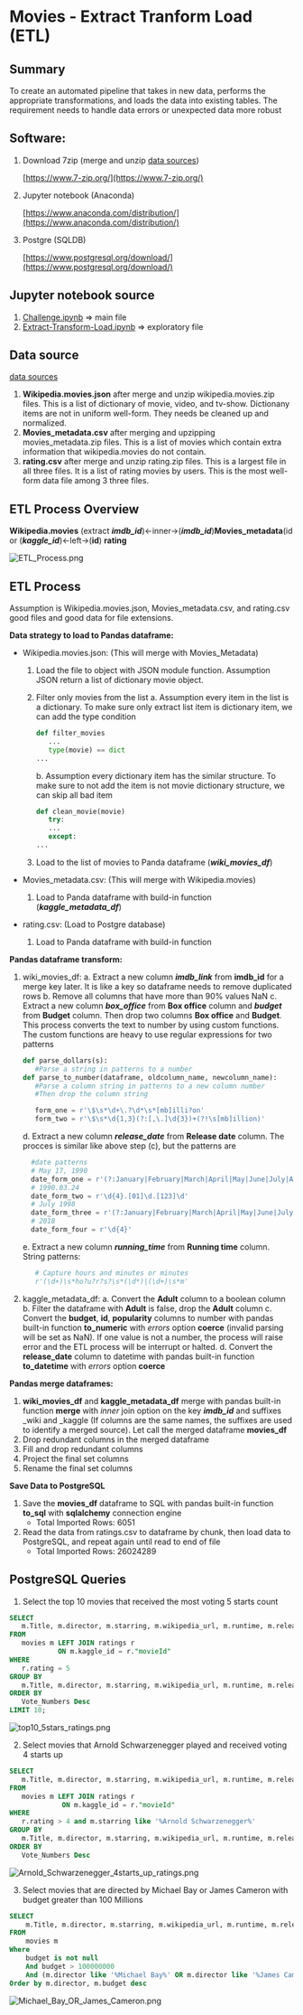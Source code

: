 # Movies - Extract Tranform Load (ETL)

**Summary**
---

To create an automated pipeline that takes in new data, performs the appropriate transformations, and loads the data into existing tables. The requirement needs to handle data errors or unexpected data more robust

**Software:**
---
1. Download 7zip (merge and unzip [data sources](/data))

   [https://www.7-zip.org/](https://www.7-zip.org/)
   
2. Jupyter notebook (Anaconda)

   [https://www.anaconda.com/distribution/](https://www.anaconda.com/distribution/)
   
3. Postgre (SQLDB)

   [https://www.postgresql.org/download/](https://www.postgresql.org/download/)
   
**Jupyter notebook source**
---

1. [Challenge.ipynb](Challenge.ipynb) => main file
2. [Extract-Transform-Load.ipynb](Extract-Transform-Load.ipynb) => exploratory file

**Data source**
---

[data sources](/data)

1. **Wikipedia.movies.json** after merge and unzip wikipedia.movies.zip files. This is a list of dictionary of movie, video, and tv-show.  Dictionany items are not in uniform well-form. They needs be cleaned up and normalized.
2. **Movies_metadata.csv** after merging and upzipping movies_metadata.zip files. This is a list of movies which contain extra information that wikipedia.movies do not contain.
3. **rating.csv** after merge and unzip rating.zip files. This is a largest file in all three files. It is a list of rating movies by users. This is the most well-form data file among 3 three files.

**ETL Process Overview**
---
**Wikipedia.movies** (extract ***imdb_id***)<-inner->(***imdb_id***)**Movies_metadata**(id or (***kaggle_id***)<-left->(**id**) **rating**

![ETL_Process.png](ETL_Process.png)

**ETL Process**
---
Assumption is Wikipedia.movies.json, Movies_metadata.csv, and rating.csv good files and good data for file extensions.

**Data strategy to load to Pandas dataframe:**

- Wikipedia.movies.json: (This will merge with Movies_Metadata)
   
   1. Load the file to object with JSON module function. Assumption JSON return a list of dictionary movie object.
   2. Filter only movies from the list 
      a. Assumption every item in the list is a dictionary. To make sure only extract list item is dictionary item, we can add the type condition
      
      ```python
      def filter_movies
         ...
         type(movie) == dict
      ...
      ```
      
      b. Assumption every dictionary item has the similar structure. To make sure to not add the item is not movie dictionary structure, we can skip all bad item 
      
      ```python
      def clean_movie(movie)
         try:
         ...
         except:
      ...
      ```
      
   3. Load to the list of movies to Panda dataframe (***wiki_movies_df***)
   
- Movies_metadata.csv: (This will merge with  Wikipedia.movies)
   1. Load to Panda dataframe with build-in function (***kaggle_metadata_df***)

- rating.csv: (Load to Postgre database) 
   1. Load to Panda dataframe with build-in function
  
**Pandas dataframe transform:** 

   1. wiki_movies_df: 
      a. Extract a new column ***imdb_link*** from **imdb_id** for a merge key later. It is like a key so dataframe needs to remove duplicated rows
      b. Remove all columns that have more than 90% values NaN
      c. Extract a new column ***box_office*** from **Box office** column and ***budget*** from **Budget** column. Then drop two columns **Box office** and **Budget**. This process converts the text to number by using custom functions. The custom functions are heavy to use regular expressions for two patterns
      ```python
      def parse_dollars(s):
         #Parse a string in patterns to a number
      def parse_to_number(dataframe, oldcolumn_name, newcolumn_name):
         #Parse a column string in patterns to a new column number
         #Then drop the column string
      ```
      ```python
         form_one = r'\$\s*\d+\.?\d*\s*[mb]illi?on'
         form_two = r'\$\s*\d{1,3}(?:[,\.]\d{3})+(?!\s[mb]illion)'
      ```
      d. Extract a new column ***release_date*** from **Release date** column. The procces is similar like above step (c), but the patterns are
      ```python
        #date patterns
        # May 17, 1990
        date_form_one = r'(?:January|February|March|April|May|June|July|August|September|October|November|December)\s[123]\d,\s\d{4}'
        # 1990.03.24
        date_form_two = r'\d{4}.[01]\d.[123]\d'
        # July 1998
        date_form_three = r'(?:January|February|March|April|May|June|July|August|September|October|November|December)\s\d{4}'
        # 2018
        date_form_four = r'\d{4}'
      ```
      e. Extract a new column ***running_time*** from **Running time** column. String patterns:
      ```python
         # Capture hours and minutes or minutes
         r'(\d+)\s*ho?u?r?s?\s*(\d*)|(\d+)\s*m'
      ```
   2. kaggle_metadata_df:
      a. Convert the **Adult** column to a boolean column
      b. Filter the dataframe with **Adult** is false, drop the **Adult** column
      c. Convert the **budget**, **id**, **popularity** columns to number with pandas built-in function **to_numeric** with *errors* option **coerce** (invalid parsing will be set as NaN). If one value is not a number, the process will raise error and the ETL process will be interrupt or halted.
      d. Convert the **release_date** column to datetime with pandas built-in function **to_datetime** with *errors* option **coerce**
      
**Pandas merge dataframes:**

   1. **wiki_movies_df** and **kaggle_metadata_df** merge with pandas built-in function **merge** with *inner* join option on the key ***imdb_id*** and suffixes _wiki and _kaggle (If columns are the same names, the suffixes are used to identify a merged source). Let call the merged dataframe **movies_df**
   2. Drop redundant columns in the merged dataframe
   3. Fill and drop redundant columns
   4. Project the final set columns
   5. Rename the final set columns
   
**Save Data to PostgreSQL**

   1. Save the **movies_df** dataframe to SQL with pandas built-in function **to_sql** with **sqlalchemy** connection engine
      - Total Imported Rows: 6051
   2. Read the data from ratings.csv to dataframe by chunk, then load data to PostgreSQL, and repeat again until read to end of file
      - Total Imported Rows: 26024289
      
**PostgreSQL Queries**
---
   1. Select the top 10 movies that received the most voting 5 starts count
   ```sql
   SELECT
      m.Title, m.director, m.starring, m.wikipedia_url, m.runtime, m.release_date, Count(r.rating) As Vote_Numbers
   FROM 
      movies m LEFT JOIN ratings r 
               ON m.kaggle_id = r."movieId"
   WHERE 
      r.rating = 5
   GROUP BY 
      m.Title, m.director, m.starring, m.wikipedia_url, m.runtime, m.release_date,m.popularity
   ORDER BY 
      Vote_Numbers Desc
   LIMIT 10;
   ```
   
   ![top10_5stars_ratings.png](top10_5stars_ratings.png)
   
   2. Select movies that Arnold Schwarzenegger played  and received voting 4 starts up
   ```sql
   SELECT
      m.Title, m.director, m.starring, m.wikipedia_url, m.runtime, m.release_date, Count(r.rating) As Vote_Numbers
   FROM 
      movies m LEFT JOIN ratings r 
				ON m.kaggle_id = r."movieId"
   WHERE 
      r.rating > 4 and m.starring like '%Arnold Schwarzenegger%'
   GROUP BY 
      m.Title, m.director, m.starring, m.wikipedia_url, m.runtime, m.release_date,m.popularity
   ORDER BY 
      Vote_Numbers Desc
   ```
   
   ![Arnold_Schwarzenegger_4starts_up_ratings.png](Arnold_Schwarzenegger_4starts_up_ratings.png)
   
   3. Select movies that are directed by Michael Bay or James Cameron with budget greater than 100 Millions
   ```sql
   SELECT
	   m.Title, m.director, m.starring, m.wikipedia_url, m.runtime, m.release_date, m.budget, m.country
   FROM 
	   movies m 
   Where 
	   budget is not null 
	   And budget > 100000000
	   And (m.director like '%Michael Bay%' OR m.director like '%James Cameron%')
   Order by m.director, m.budget desc
   ```
   
   ![Michael_Bay_OR_James_Cameron.png](Michael_Bay_OR_James_Cameron.png)
   
   
